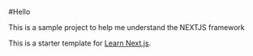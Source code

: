 #Hello 

This is a sample project to help me understand the NEXTJS framework 

This is a starter template for [Learn Next.js](https://nextjs.org/learn).
